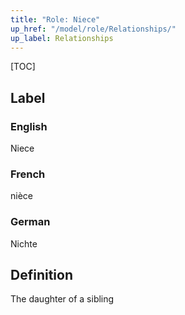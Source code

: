 ```yaml
---
title: "Role: Niece"
up_href: "/model/role/Relationships/"
up_label: Relationships
---
```


[TOC]

## Label

### English
Niece

### French
nièce

### German
Nichte

## Definition
The daughter of a sibling

